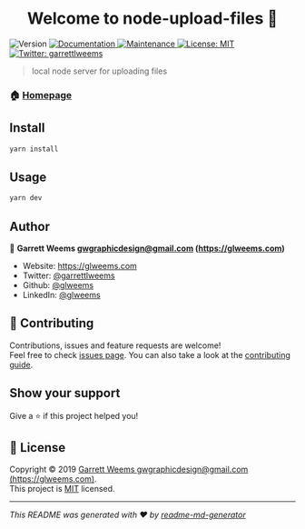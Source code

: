 <h1 align="center">Welcome to node-upload-files 👋</h1>
<p>
  <img alt="Version" src="https://img.shields.io/badge/version-0.0.1-blue.svg?cacheSeconds=2592000" />
  <a href="https://github.com/glweems/node-upload-files#readme" target="_blank">
    <img alt="Documentation" src="https://img.shields.io/badge/documentation-yes-brightgreen.svg" />
  </a>
  <a href="https://github.com/glweems/node-upload-files/graphs/commit-activity" target="_blank">
    <img alt="Maintenance" src="https://img.shields.io/badge/Maintained%3F-yes-green.svg" />
  </a>
  <a href="https://github.com/glweems/node-upload-files/blob/master/LICENSE" target="_blank">
    <img alt="License: MIT" src="https://img.shields.io/github/license/glweems/node-upload-files" />
  </a>
  <a href="https://twitter.com/garrettlweems" target="_blank">
    <img alt="Twitter: garrettlweems" src="https://img.shields.io/twitter/follow/garrettlweems.svg?style=social" />
  </a>
</p>

> local node server for uploading files

### 🏠 [Homepage](https://github.com/glweems/node-upload-files#readme)

## Install

```sh
yarn install
```

## Usage

```sh
yarn dev
```

## Author

👤 **Garrett Weems <gwgraphicdesign@gmail.com> (https://glweems.com)**

- Website: https://glweems.com
- Twitter: [@garrettlweems](https://twitter.com/garrettlweems)
- Github: [@glweems](https://github.com/glweems)
- LinkedIn: [@glweems](https://linkedin.com/in/glweems)

## 🤝 Contributing

Contributions, issues and feature requests are welcome!<br />Feel free to check [issues page](https://github.com/glweems/node-upload-files/issues). You can also take a look at the [contributing guide](https://github.com/glweems/node-upload-files/blob/master/CONTRIBUTING.md).

## Show your support

Give a ⭐️ if this project helped you!

## 📝 License

Copyright © 2019 [Garrett Weems <gwgraphicdesign@gmail.com> (https://glweems.com)](https://github.com/glweems).<br />
This project is [MIT](https://github.com/glweems/node-upload-files/blob/master/LICENSE) licensed.

---

_This README was generated with ❤️ by [readme-md-generator](https://github.com/kefranabg/readme-md-generator)_
